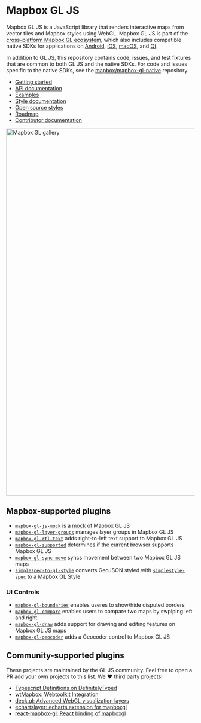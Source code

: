 # Mapbox GL JS

Mapbox GL JS is a JavaScript library that renders interactive maps from vector tiles and Mapbox styles using WebGL. Mapbox GL JS is part of the [cross-platform Mapbox GL ecosystem](https://www.mapbox.com/maps/), which also includes compatible native SDKs for applications on [Android](https://www.mapbox.com/android-sdk/), [iOS](https://www.mapbox.com/ios-sdk/), [macOS](http://mapbox.github.io/mapbox-gl-native/macos), and [Qt](https://github.com/mapbox/mapbox-gl-native/tree/master/platform/qt).

In addition to GL JS, this repository contains code, issues, and test fixtures that are common to both GL JS and the native SDKs. For code and issues specific to the native SDKs, see the [mapbox/mapbox-gl-native](https://github.com/mapbox/mapbox-gl-native/) repository.

- [Getting started](https://github.com/mapbox/mapbox-gl-js/blob/master/INSTALL.md)
- [API documentation](https://www.mapbox.com/mapbox-gl-js/api)
- [Examples](https://www.mapbox.com/mapbox-gl-js/examples/)
- [Style documentation](https://www.mapbox.com/mapbox-gl-style-spec)
- [Open source styles](https://github.com/mapbox/mapbox-gl-styles)
- [Roadmap](https://www.mapbox.com/mapbox-gl-js/roadmap/)
- [Contributor documentation](https://github.com/mapbox/mapbox-gl-js/blob/master/CONTRIBUTING.md)

[<img width="981" alt="Mapbox GL gallery" src="https://cloud.githubusercontent.com/assets/281306/14547142/a3c98294-025f-11e6-92f4-d6b0f50c8e89.png">](https://www.mapbox.com/gallery/)

## Mapbox-supported plugins

* [`mapbox-gl-js-mock`](https://github.com/mapbox/mapbox-gl-js-mock) is a [mock](https://en.wikipedia.org/wiki/Mock_object) of Mapbox GL JS
* [`mapbox-gl-layer-groups`](https://github.com/mapbox/mapbox-gl-layer-groups) manages layer groups in Mapbox GL JS
* [`mapbox-gl-rtl-text`](https://github.com/mapbox/mapbox-gl-rtl-text) adds right-to-left text support to Mapbox GL JS
* [`mapbox-gl-supported`](https://github.com/mapbox/mapbox-gl-supported) determines if the current browser supports Mapbox GL JS
* [`mapbox-gl-sync-move`](https://github.com/mapbox/mapbox-gl-sync-move) syncs movement between two Mapbox GL JS maps
* [`simplespec-to-gl-style`](https://github.com/mapbox/simplespec-to-gl-style) converts GeoJSON styled with [`simplestyle-spec`](https://github.com/mapbox/simplestyle-spec/) to a Mapbox GL Style

### UI Controls

* [`mapbox-gl-boundaries`](https://github.com/mapbox/mapbox-gl-boundaries) enables useres to show/hide disputed borders
* [`mapbox-gl-compare`](https://github.com/mapbox/mapbox-gl-compare) enables users to compare two maps by swpiping left and right
* [`mapbox-gl-draw`](https://github.com/mapbox/mapbox-gl-draw) adds support for drawing and editing features on Mapbox GL JS maps
* [`mapbox-gl-geocoder`](https://github.com/mapbox/mapbox-gl-geocoder) adds a Geocoder control to Mapbox GL JS

## Community-supported plugins

These projects are maintained by the GL JS community. Feel free to open a PR add your own projects to this list. We :heart: third party projects!

 - [Typescript Definitions on DefinitelyTyped](https://github.com/DefinitelyTyped/DefinitelyTyped/tree/master/mapbox-gl)
 - [wtMapbox: Webtoolkit Integration](https://github.com/yvanvds/wtMapbox)
 - [deck.gl: Advanced WebGL visualization layers](https://github.com/uber/deck.gl)
 - [echartslayer: echarts extension for mapboxgl](https://github.com/lzxue/echartLayer)
 - [react-mapbox-gl: React binding of mapboxgl](https://github.com/alex3165/react-mapbox-gl)
